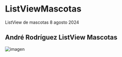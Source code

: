 # ListViewMascotas
ListView de mascotas 8 agosto 2024

## André Rodríguez ListView Mascotas
![imagen](https://github.com/user-attachments/assets/850103b3-354e-432c-a2cc-593c23da1c97)
